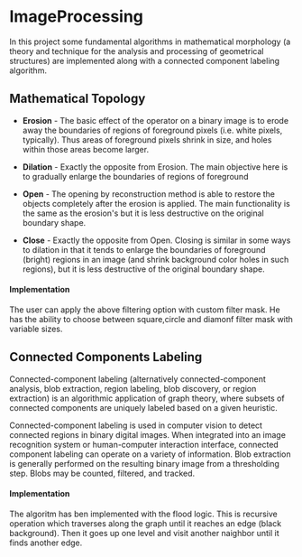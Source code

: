 # ImageProcessing

In this project some fundamental algorithms in mathematical morphology (a theory and technique for the analysis and processing of geometrical structures) are implemented along with a connected component labeling algorithm.

## Mathematical Topology 

* **Erosion** - The basic effect of the operator on a binary image is to erode away the boundaries of regions of foreground pixels (i.e. white pixels, typically). Thus areas of foreground pixels shrink in size, and holes within those areas become larger.

* **Dilation** - Exactly the opposite from Erosion. The main objective here is to gradually enlarge the boundaries of regions of foreground

* **Open** - The opening by reconstruction method is able to restore the objects completely after the erosion is applied. The main functionality is the same as the erosion's but it is less destructive on the original boundary shape. 

* **Close** - Exactly the opposite from Open. Closing is similar in some ways to dilation in that it tends to enlarge the boundaries of foreground (bright) regions in an image (and shrink background color holes in such regions), but it is less destructive of the original boundary shape.

#### Implementation
The user can apply the above filtering option with custom filter mask. He has the ability to choose between square,circle and diamonf filter mask with variable sizes. 

## Connected Components Labeling

Connected-component labeling (alternatively connected-component analysis, blob extraction, region labeling, blob discovery, or region extraction) is an algorithmic application of graph theory, where subsets of connected components are uniquely labeled based on a given heuristic.

Connected-component labeling is used in computer vision to detect connected regions in binary digital images. When integrated into an image recognition system or human-computer interaction interface, connected component labeling can operate on a variety of information. Blob extraction is generally performed on the resulting binary image from a thresholding step. Blobs may be counted, filtered, and tracked.

#### Implementation
The algoritm has ben implemented with the flood logic. This is recursive operation which traverses along the graph  until it reaches an edge (black background). Then it goes up one level and visit another naighbor until it finds another edge.


